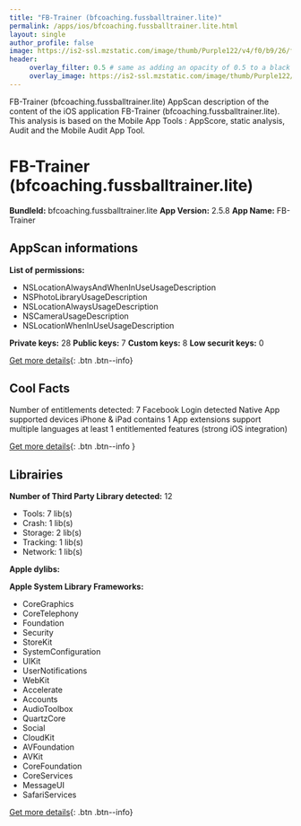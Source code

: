 ```yaml
---
title: "FB-Trainer (bfcoaching.fussballtrainer.lite)"
permalink: /apps/ios/bfcoaching.fussballtrainer.lite.html
layout: single
author_profile: false
image: https://is2-ssl.mzstatic.com/image/thumb/Purple122/v4/f0/b9/26/f0b926eb-e44d-c85e-5794-bb0cd5158df6/AppIcon-0-1x_U007emarketing-0-10-0-85-220.png/512x512bb.jpg
header: 
     overlay_filter: 0.5 # same as adding an opacity of 0.5 to a black background
     overlay_image: https://is2-ssl.mzstatic.com/image/thumb/Purple122/v4/f0/b9/26/f0b926eb-e44d-c85e-5794-bb0cd5158df6/AppIcon-0-1x_U007emarketing-0-10-0-85-220.png/512x512bb.jpg
---
```

FB-Trainer (bfcoaching.fussballtrainer.lite) AppScan description of the content of the iOS application FB-Trainer (bfcoaching.fussballtrainer.lite). This analysis is based on the Mobile App Tools : AppScore, static analysis, Audit and the Mobile Audit App Tool.

# FB-Trainer (bfcoaching.fussballtrainer.lite)

**BundleId:** bfcoaching.fussballtrainer.lite
**App Version:** 2.5.8
**App Name:** FB-Trainer


## AppScan informations 

**List of permissions:** 
- NSLocationAlwaysAndWhenInUseUsageDescription
- NSPhotoLibraryUsageDescription
- NSLocationAlwaysUsageDescription
- NSCameraUsageDescription
- NSLocationWhenInUseUsageDescription
  
  
**Private keys:** 28
**Public keys:** 7
**Custom keys:** 8
**Low securit keys:** 0
  
[Get more details](/pricing.html){: .btn .btn--info}

## Cool Facts

Number of entitlements detected: 7
Facebook Login detected
Native App
supported devices iPhone & iPad
contains 1 App extensions
support multiple languages
at least 1 entitlemented features (strong iOS integration)
  
[Get more details](/pricing.html){: .btn .btn--info }

## Librairies 
**Number of Third Party Library detected:** 12
- Tools: 7 lib(s)
- Crash: 1 lib(s)
- Storage: 2 lib(s)
- Tracking: 1 lib(s)
- Network: 1 lib(s)


**Apple dylibs:**


**Apple System Library Frameworks:**
- CoreGraphics
- CoreTelephony
- Foundation
- Security
- StoreKit
- SystemConfiguration
- UIKit
- UserNotifications
- WebKit
- Accelerate
- Accounts
- AudioToolbox
- QuartzCore
- Social
- CloudKit
- AVFoundation
- AVKit
- CoreFoundation
- CoreServices
- MessageUI
- SafariServices


  
[Get more details](/pricing.html){: .btn .btn--info}

